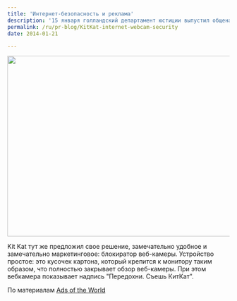 ```yaml
---
title: 'Интернет-безопасность и реклама'
description: '15 января голландский департамент юстиции выпустил общенациональное предупреждение, советуя людям прикрывать свои веб-камеры когда они общаются в интернете, если вы не знаете точно, с кем разговариваете. В интернете люди часто ведут себя более легкомысленно, чем в реальном мире, однако разговор с незнакомцем по сети может обернуться не меньшими неприятностями, чем такой же'
permalink: /ru/pr-blog/KitKat-internet-webcam-security
date: 2014-01-21

---
```


<img src="{{ site.assets }}/upload/webcam_blocker_kit_kat_2400_0.jpg" alt="" class="post__img" width="580" height="410">

Kit Kat тут же предложил свое решение, замечательно удобное и замечательно маркетинговое: блокиратор веб-камеры. Устройство простое: это кусочек картона, который крепится к монитору таким образом, что полностью закрывает обзор веб-камеры. При этом вебкамера показывает надпись "Передохни. Съешь КитКат".

По материалам <a href="http://adsoftheworld.com/media/ambient/kit_kat_webcam_blocker?size=original">Ads of the World</a>

